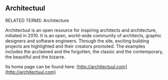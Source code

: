 ## Architectuul

RELATED TERMS: Architecture

Architectuul is an open resource for inspiring architects and architecture, initiated in 2010. It is an open, world-wide community of architects, graphic designers and software engineers. Through the site, exciting building projects are highlighted and their creators promoted. The examples includes the acclaimed and the forgotten, the classic and the contemporary, the beautiful and the bizarre.

Its home page can be found here: [http://architectuul.com](http://architectuul.com)
